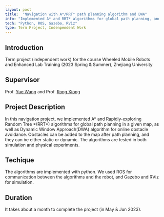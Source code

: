 ```yaml
---
layout: post
title:  "Navigation with A*/RRT* path planning algorithm and DWA"
info: "Implemented A* and RRT* algorithms for global path planning, and DWA algorithm for online obstacle avoidance"
tech: "Python, ROS, Gazebo, RViz"
type: Term Project, Indenpendent Work
---
```


## Introduction
Term project (independent work) for the course Wheeled Mobile Robots and Enhanced Lab Training (2023 Spring & Summer), Zhejiang University


## Supervisor
Prof. [Yue Wang](https://ywang-zju.github.io) and Prof. [Rong Xiong](https://person.zju.edu.cn/en/rongxiong)


## Project Description
In this navigation project, we implemented A* and Rapidly-exploring Random Tree \*(RRT*) algorithms for global path planning in a given map, as well as Dynamic Window Approach(DWA) algorithm for online obstacle avoidance. Obstacles can be added to the map after path planning, and they can be either static or dynamic. The algorithms are tested in both simulation and physical experiments.


## Techique
The algorithms are implemented with python. We used ROS for communication between the algorithms and the robot, and Gazebo and RViz for simulation.


## Duration 
It takes about a month to complete the project (in May & Jun 2023).